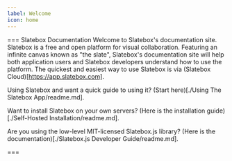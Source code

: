 ```yaml
---
label: Welcome
icon: home
---
```


=== Slatebox Documentation
Welcome to Slatebox's documentation site. Slatebox is a free and open platform for visual collaboration. Featuring an infinite canvas known as "the slate", Slatebox's documentation site will help both application users and Slatebox developers understand how to use the platform. The quickest and easiest way to use Slatebox is via (Slatebox Cloud)[https://app.slatebox.com].

Using Slatebox and want a quick guide to using it? (Start here)[./Using The Slatebox App/readme.md].

Want to install Slatebox on your own servers? (Here is the installation guide)[./Self-Hosted Installation/readme.md].

Are you using the low-level MIT-licensed Slatebox.js library? (Here is the documentation)[./Slatebox.js Developer Guide/readme.md].

===
